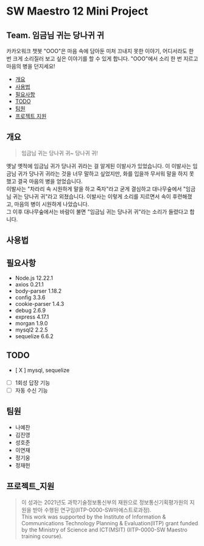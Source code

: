 # SW Maestro 12 Mini Project
## Team. 임금님 귀는 당나귀 귀

카카오워크 챗봇 "OOO"은 마음 속에 담아둔 미처 끄내지 못한 이야기, 어디서라도 한번 크게 소리질러 보고 싶은 이야기를 할 수 있게 합니다. "OOO"에서 소리 한 번 지르고 마음의 병을 던지세요!

- [개요](#개요)
- [사용법](#사용법)
- [필요사항](#필요사항)
- [TODO](#TODO)
- [팀원](#팀원)
- [프로젝트 지원](#프로젝트_지원)

## 개요
> 임금님 귀는 당나귀 귀~ 당나귀 귀!  

옛날 옛적에 임금님 귀가 당나귀 귀라는 걸 알게된 이발사가 있었습니다. 이 이발사는 임금님 귀가 당나귀 귀라는 것을 너무 말하고 싶었지만, 화를 입을까 무서워 말을 하지 못했고 결국 마음의 병을 얻었습니다.  
이발사는 "차라리 속 시원하게 말을 하고 죽자"라고 굳게 결심하고 대나무숲에서 "임금님 귀는 당나귀 귀"라고 외쳤습니다. 이발사는 이렇게 소리를 지르면서 속이 후련해졌고, 마음의 병이 시원하게 나았습니다.  
그 이후 대나무숲에서는 바람이 불면 "임금님 귀는 당나귀 귀"라는 소리가 들렸다고 합니다.


## 사용법


## 필요사항
- Node.js 12.22.1
- axios 0.21.1
- body-parser 1.18.2
- config 3.3.6
- cookie-parser 1.4.3
- debug 2.6.9
- express 4.17.1
- morgan 1.9.0
- mysql2 2.2.5
- sequelize 6.6.2

## TODO
- [ X ] mysql, sequelize
- [ ] 1회성 답장 기능
- [ ] 자동 수신 기능

## 팀원
- 나예찬
- 김진영
- 성호준
- 이연재
- 정기웅
- 정재헌

## 프로젝트_지원
> 이 성과는 2021년도 과학기술정보통신부의 재원으로 정보통신기획평가원의 지원을 받아 수행된 연구임(IITP-0000-SW마에스트로과정).   
This work was supported by the Institute of Information & Communications Technology Planning & Evaluation(IITP) grant funded
by the Ministry of Science and ICT(MSIT) (IITP-0000-SW Maestro training course).

